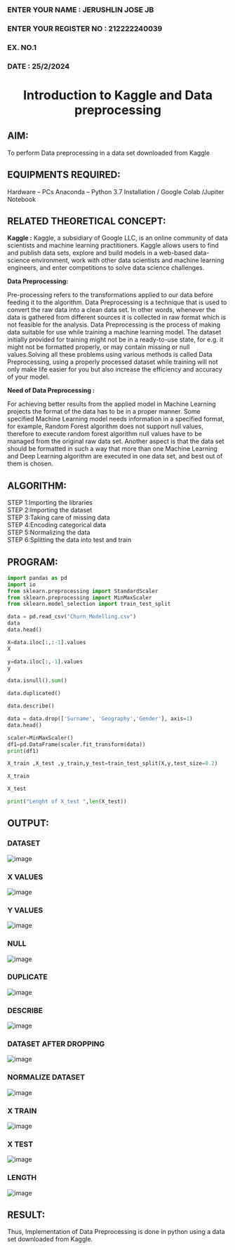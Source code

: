 ### ENTER YOUR NAME : JERUSHLIN JOSE JB
### ENTER YOUR REGISTER NO : 212222240039
### EX. NO.1
### DATE : 25/2/2024
<H1 ALIGN =CENTER> Introduction to Kaggle and Data preprocessing</H1>

## AIM:

To perform Data preprocessing in a data set downloaded from Kaggle

## EQUIPMENTS REQUIRED:
Hardware – PCs
Anaconda – Python 3.7 Installation / Google Colab /Jupiter Notebook

## RELATED THEORETICAL CONCEPT:

**Kaggle :**
Kaggle, a subsidiary of Google LLC, is an online community of data scientists and machine learning practitioners. Kaggle allows users to find and publish data sets, explore and build models in a web-based data-science environment, work with other data scientists and machine learning engineers, and enter competitions to solve data science challenges.

**Data Preprocessing:**

Pre-processing refers to the transformations applied to our data before feeding it to the algorithm. Data Preprocessing is a technique that is used to convert the raw data into a clean data set. In other words, whenever the data is gathered from different sources it is collected in raw format which is not feasible for the analysis.
Data Preprocessing is the process of making data suitable for use while training a machine learning model. The dataset initially provided for training might not be in a ready-to-use state, for e.g. it might not be formatted properly, or may contain missing or null values.Solving all these problems using various methods is called Data Preprocessing, using a properly processed dataset while training will not only make life easier for you but also increase the efficiency and accuracy of your model.

**Need of Data Preprocessing :**

For achieving better results from the applied model in Machine Learning projects the format of the data has to be in a proper manner. Some specified Machine Learning model needs information in a specified format, for example, Random Forest algorithm does not support null values, therefore to execute random forest algorithm null values have to be managed from the original raw data set.
Another aspect is that the data set should be formatted in such a way that more than one Machine Learning and Deep Learning algorithm are executed in one data set, and best out of them is chosen.


## ALGORITHM:
STEP 1:Importing the libraries<BR>
STEP 2:Importing the dataset<BR>
STEP 3:Taking care of missing data<BR>
STEP 4:Encoding categorical data<BR>
STEP 5:Normalizing the data<BR>
STEP 6:Splitting the data into test and train<BR>

##  PROGRAM:
``` PYTHON
import pandas as pd
import io
from sklearn.preprocessing import StandardScaler
from sklearn.preprocessing import MinMaxScaler
from sklearn.model_selection import train_test_split

data = pd.read_csv("Churn_Modelling.csv")
data
data.head()

X=data.iloc[:,:-1].values
X

y=data.iloc[:,-1].values
y

data.isnull().sum()

data.duplicated()

data.describe()

data = data.drop(['Surname', 'Geography','Gender'], axis=1)
data.head()

scaler=MinMaxScaler()
df1=pd.DataFrame(scaler.fit_transform(data))
print(df1)

X_train ,X_test ,y_train,y_test=train_test_split(X,y,test_size=0.2)

X_train

X_test

print("Lenght of X_test ",len(X_test))


```


## OUTPUT:
### DATASET
![image](https://github.com/Jerushli/Ex-1-NN/assets/120041243/2f22317a-6f14-4cc2-b2c0-901f7b029b98)

### X VALUES
![image](https://github.com/Jerushli/Ex-1-NN/assets/120041243/c256d0fa-4d0f-4ea1-8fe7-68d34bd598bb)

### Y VALUES
![image](https://github.com/Jerushli/Ex-1-NN/assets/120041243/7175520b-2ca7-44b6-9a3c-d03192971364)

### NULL
![image](https://github.com/Jerushli/Ex-1-NN/assets/120041243/b27c4942-a597-4438-acf8-b1b936e60843)

### DUPLICATE
![image](https://github.com/Jerushli/Ex-1-NN/assets/120041243/6c81e437-f28e-49cc-b8f0-176ae7350822)

### DESCRIBE
![image](https://github.com/Jerushli/Ex-1-NN/assets/120041243/f81782d1-b10e-46d3-8e7d-b0c369deaf3d)

### DATASET AFTER DROPPING
![image](https://github.com/Jerushli/Ex-1-NN/assets/120041243/20cd3959-4439-4070-94e8-c4cdf079473d)

### NORMALIZE DATASET
![image](https://github.com/Jerushli/Ex-1-NN/assets/120041243/0ab4684b-fec6-4801-b009-e3370db004a4)

### X TRAIN
![image](https://github.com/Jerushli/Ex-1-NN/assets/120041243/4bcac946-8da5-4c58-945e-bfa994ed4b6a)

### X TEST
![image](https://github.com/Jerushli/Ex-1-NN/assets/120041243/f6cc3623-1444-4298-974c-e368339dfea1)

### LENGTH
![image](https://github.com/Jerushli/Ex-1-NN/assets/120041243/98c45985-a202-4608-ab70-403bd030a7f1)


## RESULT:
Thus, Implementation of Data Preprocessing is done in python  using a data set downloaded from Kaggle.


